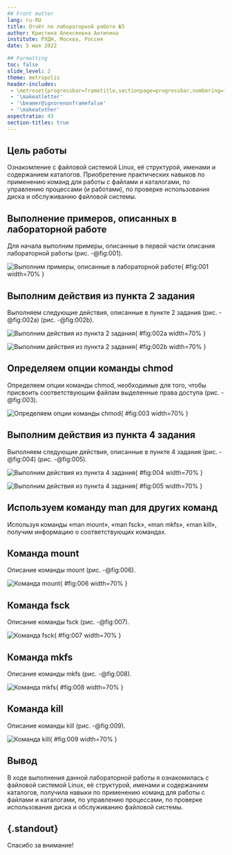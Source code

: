 ```yaml
---
## Front matter
lang: ru-RU
title: Отчёт по лабораторной работе №5
author: Кристина Алексеевна Антипина
institute: РУДН, Москва, Россия
date: 5 мая 2022

## Formatting
toc: false
slide_level: 2
theme: metropolis
header-includes: 
 - \metroset{progressbar=frametitle,sectionpage=progressbar,numbering=fraction}
 - '\makeatletter'
 - '\beamer@ignorenonframefalse'
 - '\makeatother'
aspectratio: 43
section-titles: true
---
```


## Цель работы

Ознакомление с файловой системой Linux, её структурой, именами и содержанием каталогов. Приобретение практических навыков по применению команд для работы с файлами и каталогами, по управлению процессами (и работами), по проверке использования диска и обслуживанию файловой системы.

## Выполнение примеров, описанных в лабораторной работе

Для начала выполним примеры, описанные в первой части описания лабораторной работы (рис. -@fig:001).

![Выполним примеры, описанные в лабораторной работе](image5/im01.png){ #fig:001 width=70% }

## Выполним действия из пункта 2 задания

Выполняем следующие действия, описанные в пункте 2 задания (рис. -@fig:002a) (рис. -@fig:002b).

![Выполним действия из пункта 2 задания](image5/im05a.png){ #fig:002a width=70% }

![Выполним действия из пункта 2 задания](image5/im05b.png){ #fig:002b width=70% }

## Определяем опции команды chmod

Определяем опции команды chmod, необходимые для того, чтобы присвоить соответствующим файлам выделенные права доступа (рис. -@fig:003).

![Определяем опции команды chmod](image5/im08.png){ #fig:003 width=70% }

## Выполним действия из пункта 4 задания

Выполняем следующие действия, описанные в пункте 4 задания (рис. -@fig:004) (рис. -@fig:005).

![Выполним действия из пункта 4 задания](image5/im10.png){ #fig:004 width=70% }

![Выполним действия из пункта 4 задания](image5/im11.png){ #fig:005 width=70% }

## Используем команду man для других команд

Используя команды «man mount», «man fsck», «man mkfs», «man kill», получим информацию о соответствующих командах.

## Команда mount

Описание команды mount (рис. -@fig:006).

![Команда mount](image5/im12.png){ #fig:006 width=70% }

## Команда fsck

Описание команды fsck (рис. -@fig:007).

![Команда fsck](image5/im13.png){ #fig:007 width=70% }

## Команда mkfs

Описание команды mkfs (рис. -@fig:008).

![Команда mkfs](image5/im14.png){ #fig:008 width=70% }

## Команда kill

Описание команды kill (рис. -@fig:009).

![Команда kill](image5/im15.png){ #fig:009 width=70% }

## Вывод

В ходе выполнения данной лабораторной работы я ознакомилась с файловой системой Linux, её структурой, именами и содержанием каталогов, получила навыки по применению команд для работы с файлами и каталогами, по управлению процессами, по проверке использования диска и обслуживанию файловой системы.

## {.standout}

Спасибо за внимание!

